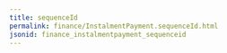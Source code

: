 ```yaml
---
title: sequenceId
permalink: finance/InstalmentPayment.sequenceId.html
jsonid: finance_instalmentpayment_sequenceid
---
```

